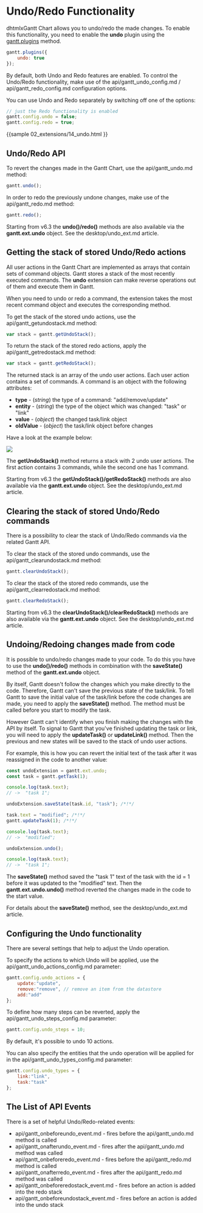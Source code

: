 Undo/Redo Functionality
======================================

dhtmlxGantt Chart allows you to undo/redo the made changes. To enable this functionality, you need to enable the **undo**  plugin using the [gantt.plugins](api/gantt_plugins.md) method.

~~~js
gantt.plugins({
	undo: true
});
~~~

By default, both Undo and Redo features are enabled. To control the Undo/Redo functionality, make use of the api/gantt_undo_config.md / api/gantt_redo_config.md configuration options. 

You can use Undo and Redo separately by switching off one of the options:

~~~js
// just the Redo functionality is enabled
gantt.config.undo = false;
gantt.config.redo = true;
~~~

{{sample
02_extensions/14_undo.html
}}

Undo/Redo API
----------------------------

To revert the changes made in the Gantt Chart, use the api/gantt_undo.md method:

~~~js
gantt.undo();
~~~

In order to redo the previously undone changes, make use of the api/gantt_redo.md method:

~~~js
gantt.redo();
~~~

Starting from v6.3 the **undo()/redo()** methods are also available via the **gantt.ext.undo** object. See the desktop/undo_ext.md article. 

Getting the stack of stored Undo/Redo actions
--------------------------------------------

All user actions in the Gantt Chart are implemented as arrays that contain sets of command objects. Gantt stores a stack of the most recently executed commands.
The **undo** extension can make reverse operations out of them and execute them in Gantt. 

When you need to undo or redo a command, the extension takes the most recent command object and executes the corresponding method.

To get the stack of the stored undo actions, use the api/gantt_getundostack.md method:

~~~js
var stack = gantt.getUndoStack();
~~~

To return the stack of the stored redo actions, apply the api/gantt_getredostack.md method:

~~~js
var stack = gantt.getRedoStack();
~~~

The returned stack is an array of the undo user actions. Each user action contains a set of commands. A command is an object with the following attributes:
 
- **type** - (*string*) the type of a command: "add/remove/update"
- **entity** - (*string*) the type of the object which was changed: "task" or "link"
- **value** - (*object*) the changed task/link object 
- **oldValue** - (*object*) the task/link object before changes

Have a look at the example below:

<img src="api/get_undo_stack.png">

The **getUndoStack()** method returns a stack with 2 undo user actions. The first action contains 3 commands, while the second one has 1 command.

Starting from v6.3 the **getUndoStack()/getRedoStack()** methods are also available via the **gantt.ext.undo** object. See the desktop/undo_ext.md article. 

Clearing the stack of stored Undo/Redo commands
------------------------------

There is a possibility to clear the stack of Undo/Redo commands via the related Gantt API. 

To clear the stack of the stored undo commands, use the api/gantt_clearundostack.md method:

~~~js
gantt.clearUndoStack();
~~~

To clear the stack of the stored redo commands, use the api/gantt_clearredostack.md method:

~~~js
gantt.clearRedoStack();
~~~

Starting from v6.3 the **clearUndoStack()/clearRedoStack()** methods are also available via the **gantt.ext.undo** object. See the desktop/undo_ext.md article.

Undoing/Redoing changes made from code
---------------------------------

It is possible to undo/redo changes made to your code. To do this you have to use the **undo()/redo()** methods in combination with the **saveState()** method of the **gantt.ext.undo** object. 

By itself, Gantt doesn't follow the changes which you make directly to the code. Therefore, Gantt can't save the previous state of the task/link. To tell Gantt to save the initial value of the task/link before the code changes are made, you need to apply the **saveState()** method. The method must be called before you start to modify the task.

However Gantt can't identify when you finish making the changes with the API by itself. To signal to Gantt that you've finished updating the task or link, you will need to apply the **updateTask()** or **updateLink()** method. Then the previous and new states will be saved to the stack of undo user actions.

For example, this is how you can revert the initial text of the task after it was reassigned in the code to another value:

~~~js
const undoExtension = gantt.ext.undo;
const task = gantt.getTask(1);

console.log(task.text);
// ->  "task 1";

undoExtension.saveState(task.id, "task"); /*!*/

task.text = "modified"; /*!*/
gantt.updateTask(1); /*!*/

console.log(task.text);
// ->  "modified";

undoExtension.undo();

console.log(task.text);
// ->  "task 1";
~~~

The **saveState()** method saved the "task 1" text of the task with the id = 1 before it was updated to the "modified" text. Then the **gantt.ext.undo.undo()** method reverted the changes made in the code to the start value. 

For details about the **saveState()** method, see the desktop/undo_ext.md article.

Configuring the Undo functionality
----------------------------

There are several settings that help to adjust the Undo operation.

To specify the actions to which Undo will be applied, use the api/gantt_undo_actions_config.md parameter:

~~~js
gantt.config.undo_actions = {
    update:"update",
    remove:"remove", // remove an item from the datastore
    add:"add"
};
~~~

To define how many steps can be reverted, apply the api/gantt_undo_steps_config.md parameter:

~~~js
gantt.config.undo_steps = 10;
~~~

By default, it's possible to undo 10 actions.

You can also specify the entities that the undo operation will be applied for in the api/gantt_undo_types_config.md parameter:

~~~js
gantt.config.undo_types = {
    link:"link",
    task:"task"
};
~~~


The List of API Events
-------------------

There is a set of helpful Undo/Redo-related events:

- api/gantt_onbeforeundo_event.md - fires before the api/gantt_undo.md method is called
- api/gantt_onafterundo_event.md - fires after the api/gantt_undo.md method was called
- api/gantt_onbeforeredo_event.md - fires before the api/gantt_redo.md method is called
- api/gantt_onafterredo_event.md - fires after the api/gantt_redo.md method was called
- api/gantt_onbeforeredostack_event.md - fires before an action is added into the redo stack
- api/gantt_onbeforeundostack_event.md - fires before an action is added into the undo stack

